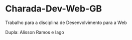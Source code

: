 # Charada-Dev-Web-GB
Trabalho para a disciplina de Desenvolvimento para a Web


Dupla: Alisson Ramos e Iago
